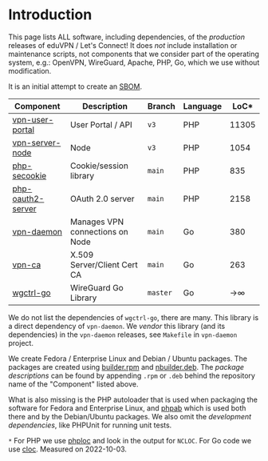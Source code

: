 # Introduction

This page lists ALL software, including dependencies, of the _production_ 
releases of eduVPN / Let's Connect! It does _not_ include installation or
maintenance scripts, not components that we consider part of the 
operating system, e.g.: OpenVPN, WireGuard, Apache, PHP, Go, which we use 
without modification.

It is an initial attempt to create an 
[SBOM](https://en.wikipedia.org/wiki/Software_supply_chain).

| Component       												    | Description                     | Branch   | Language | LoC*  |
| ----------------------------------------------------------------- | ------------------------------- | -------- | -------- | ----- |
| [vpn-user-portal](https://git.sr.ht/~fkooman/vpn-user-portal)     | User Portal / API               | `v3`     | PHP      | 11305 |
| [vpn-server-node](https://git.sr.ht/~fkooman/vpn-server-node)     | Node                            | `v3`     | PHP      | 1054  |
| [php-secookie](https://git.sr.ht/~fkooman/php-secookie/)          | Cookie/session library          | `main`   | PHP      | 835   |
| [php-oauth2-server](https://git.sr.ht/~fkooman/php-oauth2-server) | OAuth 2.0 server                | `main`   | PHP      | 2158  |
| [vpn-daemon](https://git.sr.ht/~fkooman/vpn-daemon)               | Manages VPN connections on Node | `main`   | Go       | 380   |
| [vpn-ca](https://git.sr.ht/~fkooman/vpn-ca)                       | X.509 Server/Client Cert CA     | `main`   | Go       | 263   |
| [wgctrl-go](https://github.com/WireGuard/wgctrl-go)               | WireGuard Go Library            | `master` | Go       | →∞    |

We do not list the dependencies of `wgctrl-go`, there are many. This library 
is a direct dependency of `vpn-daemon`. We _vendor_ this library (and its 
dependencies) in the `vpn-daemon` releases, see `Makefile` in `vpn-daemon` 
project.

We create Fedora / Enterprise Linux and Debian / Ubuntu packages. The 
packages are created using 
[builder.rpm](https://git.sr.ht/~fkooman/builder.rpm) and 
[nbuilder.deb](https://git.sr.ht/~fkooman/nbuilder.deb). The 
_package descriptions_ can be found by appending `.rpm` or `.deb` behind
the repository name of the "Component" listed above.

What is also missing is the PHP autoloader that is used when packaging the 
software for Fedora and Enterprise Linux, and 
[phpab](https://github.com/theseer/Autoload) which is used both there and by 
the Debian/Ubuntu packages. We also omit the _development dependencies_, 
like PHPUnit for running unit tests.

`*` For PHP we use [phploc](https://github.com/sebastianbergmann/phploc) and 
look in the output for `NCLOC`. For Go code we use 
[cloc](https://github.com/AlDanial/cloc). Measured on 2022-10-03.
